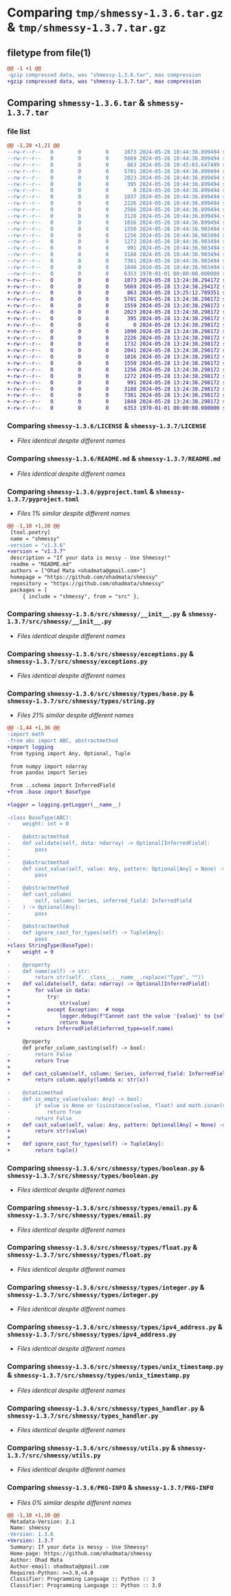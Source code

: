 # Comparing `tmp/shmessy-1.3.6.tar.gz` & `tmp/shmessy-1.3.7.tar.gz`

## filetype from file(1)

```diff
@@ -1 +1 @@
-gzip compressed data, was "shmessy-1.3.6.tar", max compression
+gzip compressed data, was "shmessy-1.3.7.tar", max compression
```

## Comparing `shmessy-1.3.6.tar` & `shmessy-1.3.7.tar`

### file list

```diff
@@ -1,20 +1,21 @@
--rw-r--r--   0        0        0     1073 2024-05-26 10:44:36.899494 shmessy-1.3.6/LICENSE
--rw-r--r--   0        0        0     5669 2024-05-26 10:44:36.899494 shmessy-1.3.6/README.md
--rw-r--r--   0        0        0      863 2024-05-26 10:45:03.647499 shmessy-1.3.6/pyproject.toml
--rw-r--r--   0        0        0     5701 2024-05-26 10:44:36.899494 shmessy-1.3.6/src/shmessy/__init__.py
--rw-r--r--   0        0        0     2023 2024-05-26 10:44:36.899494 shmessy-1.3.6/src/shmessy/exceptions.py
--rw-r--r--   0        0        0      395 2024-05-26 10:44:36.899494 shmessy-1.3.6/src/shmessy/schema.py
--rw-r--r--   0        0        0        0 2024-05-26 10:44:36.899494 shmessy-1.3.6/src/shmessy/types/__init__.py
--rw-r--r--   0        0        0     1037 2024-05-26 10:44:36.899494 shmessy-1.3.6/src/shmessy/types/base.py
--rw-r--r--   0        0        0     2226 2024-05-26 10:44:36.899494 shmessy-1.3.6/src/shmessy/types/boolean.py
--rw-r--r--   0        0        0     2566 2024-05-26 10:44:36.899494 shmessy-1.3.6/src/shmessy/types/date.py
--rw-r--r--   0        0        0     3128 2024-05-26 10:44:36.899494 shmessy-1.3.6/src/shmessy/types/datetime_.py
--rw-r--r--   0        0        0     1016 2024-05-26 10:44:36.899494 shmessy-1.3.6/src/shmessy/types/email.py
--rw-r--r--   0        0        0     1550 2024-05-26 10:44:36.903494 shmessy-1.3.6/src/shmessy/types/float.py
--rw-r--r--   0        0        0     1256 2024-05-26 10:44:36.903494 shmessy-1.3.6/src/shmessy/types/integer.py
--rw-r--r--   0        0        0     1272 2024-05-26 10:44:36.903494 shmessy-1.3.6/src/shmessy/types/ipv4_address.py
--rw-r--r--   0        0        0      991 2024-05-26 10:44:36.903494 shmessy-1.3.6/src/shmessy/types/string.py
--rw-r--r--   0        0        0     3188 2024-05-26 10:44:36.903494 shmessy-1.3.6/src/shmessy/types/unix_timestamp.py
--rw-r--r--   0        0        0     7381 2024-05-26 10:44:36.903494 shmessy-1.3.6/src/shmessy/types_handler.py
--rw-r--r--   0        0        0     1848 2024-05-26 10:44:36.903494 shmessy-1.3.6/src/shmessy/utils.py
--rw-r--r--   0        0        0     6353 1970-01-01 00:00:00.000000 shmessy-1.3.6/PKG-INFO
+-rw-r--r--   0        0        0     1073 2024-05-28 13:24:38.294172 shmessy-1.3.7/LICENSE
+-rw-r--r--   0        0        0     5669 2024-05-28 13:24:38.294172 shmessy-1.3.7/README.md
+-rw-r--r--   0        0        0      863 2024-05-28 13:25:12.789351 shmessy-1.3.7/pyproject.toml
+-rw-r--r--   0        0        0     5701 2024-05-28 13:24:38.298172 shmessy-1.3.7/src/shmessy/__init__.py
+-rw-r--r--   0        0        0     1559 2024-05-28 13:24:38.298172 shmessy-1.3.7/src/shmessy/date_utils.py
+-rw-r--r--   0        0        0     2023 2024-05-28 13:24:38.298172 shmessy-1.3.7/src/shmessy/exceptions.py
+-rw-r--r--   0        0        0      395 2024-05-28 13:24:38.298172 shmessy-1.3.7/src/shmessy/schema.py
+-rw-r--r--   0        0        0        0 2024-05-28 13:24:38.298172 shmessy-1.3.7/src/shmessy/types/__init__.py
+-rw-r--r--   0        0        0     1090 2024-05-28 13:24:38.298172 shmessy-1.3.7/src/shmessy/types/base.py
+-rw-r--r--   0        0        0     2226 2024-05-28 13:24:38.298172 shmessy-1.3.7/src/shmessy/types/boolean.py
+-rw-r--r--   0        0        0     1732 2024-05-28 13:24:38.298172 shmessy-1.3.7/src/shmessy/types/date.py
+-rw-r--r--   0        0        0     2041 2024-05-28 13:24:38.298172 shmessy-1.3.7/src/shmessy/types/datetime_.py
+-rw-r--r--   0        0        0     1016 2024-05-28 13:24:38.298172 shmessy-1.3.7/src/shmessy/types/email.py
+-rw-r--r--   0        0        0     1550 2024-05-28 13:24:38.298172 shmessy-1.3.7/src/shmessy/types/float.py
+-rw-r--r--   0        0        0     1256 2024-05-28 13:24:38.298172 shmessy-1.3.7/src/shmessy/types/integer.py
+-rw-r--r--   0        0        0     1272 2024-05-28 13:24:38.298172 shmessy-1.3.7/src/shmessy/types/ipv4_address.py
+-rw-r--r--   0        0        0      991 2024-05-28 13:24:38.298172 shmessy-1.3.7/src/shmessy/types/string.py
+-rw-r--r--   0        0        0     3188 2024-05-28 13:24:38.298172 shmessy-1.3.7/src/shmessy/types/unix_timestamp.py
+-rw-r--r--   0        0        0     7381 2024-05-28 13:24:38.298172 shmessy-1.3.7/src/shmessy/types_handler.py
+-rw-r--r--   0        0        0     1848 2024-05-28 13:24:38.298172 shmessy-1.3.7/src/shmessy/utils.py
+-rw-r--r--   0        0        0     6353 1970-01-01 00:00:00.000000 shmessy-1.3.7/PKG-INFO
```

### Comparing `shmessy-1.3.6/LICENSE` & `shmessy-1.3.7/LICENSE`

 * *Files identical despite different names*

### Comparing `shmessy-1.3.6/README.md` & `shmessy-1.3.7/README.md`

 * *Files identical despite different names*

### Comparing `shmessy-1.3.6/pyproject.toml` & `shmessy-1.3.7/pyproject.toml`

 * *Files 1% similar despite different names*

```diff
@@ -1,10 +1,10 @@
 [tool.poetry]
 name = "shmessy"
-version = "v1.3.6"
+version = "v1.3.7"
 description = "If your data is messy - Use Shmessy!"
 readme = "README.md"
 authors = ["Ohad Mata <ohadmata@gmail.com>"]
 homepage = "https://github.com/ohadmata/shmessy"
 repository = "https://github.com/ohadmata/shmessy"
 packages = [
     { include = "shmessy", from = "src" },
```

### Comparing `shmessy-1.3.6/src/shmessy/__init__.py` & `shmessy-1.3.7/src/shmessy/__init__.py`

 * *Files identical despite different names*

### Comparing `shmessy-1.3.6/src/shmessy/exceptions.py` & `shmessy-1.3.7/src/shmessy/exceptions.py`

 * *Files identical despite different names*

### Comparing `shmessy-1.3.6/src/shmessy/types/base.py` & `shmessy-1.3.7/src/shmessy/types/string.py`

 * *Files 21% similar despite different names*

```diff
@@ -1,44 +1,36 @@
-import math
-from abc import ABC, abstractmethod
+import logging
 from typing import Any, Optional, Tuple
 
 from numpy import ndarray
 from pandas import Series
 
 from ..schema import InferredField
+from .base import BaseType
 
+logger = logging.getLogger(__name__)
 
-class BaseType(ABC):
-    weight: int = 0
 
-    @abstractmethod
-    def validate(self, data: ndarray) -> Optional[InferredField]:
-        pass
-
-    @abstractmethod
-    def cast_value(self, value: Any, pattern: Optional[Any] = None) -> Optional[Any]:
-        pass
-
-    @abstractmethod
-    def cast_column(
-        self, column: Series, inferred_field: InferredField
-    ) -> Optional[Any]:
-        pass
-
-    @abstractmethod
-    def ignore_cast_for_types(self) -> Tuple[Any]:
-        pass
+class StringType(BaseType):
+    weight = 9
 
-    @property
-    def name(self) -> str:
-        return str(self.__class__.__name__.replace("Type", ""))
+    def validate(self, data: ndarray) -> Optional[InferredField]:
+        for value in data:
+            try:
+                str(value)
+            except Exception:  # noqa
+                logger.debug(f"Cannot cast the value '{value}' to {self.name}")
+                return None
+        return InferredField(inferred_type=self.name)
 
     @property
     def prefer_column_casting(self) -> bool:
-        return False
+        return True
+
+    def cast_column(self, column: Series, inferred_field: InferredField) -> Series:
+        return column.apply(lambda x: str(x))
 
-    @staticmethod
-    def is_empty_value(value: Any) -> bool:
-        if value is None or (isinstance(value, float) and math.isnan(value)):
-            return True
-        return False
+    def cast_value(self, value: Any, pattern: Optional[Any] = None) -> Optional[Any]:
+        return str(value)
+
+    def ignore_cast_for_types(self) -> Tuple[Any]:
+        return tuple()
```

### Comparing `shmessy-1.3.6/src/shmessy/types/boolean.py` & `shmessy-1.3.7/src/shmessy/types/boolean.py`

 * *Files identical despite different names*

### Comparing `shmessy-1.3.6/src/shmessy/types/email.py` & `shmessy-1.3.7/src/shmessy/types/email.py`

 * *Files identical despite different names*

### Comparing `shmessy-1.3.6/src/shmessy/types/float.py` & `shmessy-1.3.7/src/shmessy/types/float.py`

 * *Files identical despite different names*

### Comparing `shmessy-1.3.6/src/shmessy/types/integer.py` & `shmessy-1.3.7/src/shmessy/types/integer.py`

 * *Files identical despite different names*

### Comparing `shmessy-1.3.6/src/shmessy/types/ipv4_address.py` & `shmessy-1.3.7/src/shmessy/types/ipv4_address.py`

 * *Files identical despite different names*

### Comparing `shmessy-1.3.6/src/shmessy/types/unix_timestamp.py` & `shmessy-1.3.7/src/shmessy/types/unix_timestamp.py`

 * *Files identical despite different names*

### Comparing `shmessy-1.3.6/src/shmessy/types_handler.py` & `shmessy-1.3.7/src/shmessy/types_handler.py`

 * *Files identical despite different names*

### Comparing `shmessy-1.3.6/src/shmessy/utils.py` & `shmessy-1.3.7/src/shmessy/utils.py`

 * *Files identical despite different names*

### Comparing `shmessy-1.3.6/PKG-INFO` & `shmessy-1.3.7/PKG-INFO`

 * *Files 0% similar despite different names*

```diff
@@ -1,10 +1,10 @@
 Metadata-Version: 2.1
 Name: shmessy
-Version: 1.3.6
+Version: 1.3.7
 Summary: If your data is messy - Use Shmessy!
 Home-page: https://github.com/ohadmata/shmessy
 Author: Ohad Mata
 Author-email: ohadmata@gmail.com
 Requires-Python: >=3.9,<4.0
 Classifier: Programming Language :: Python :: 3
 Classifier: Programming Language :: Python :: 3.9
```

